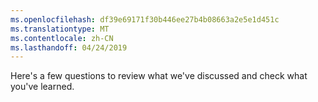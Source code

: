 ```yaml
---
ms.openlocfilehash: df39e69171f30b446ee27b4b08663a2e5e1d451c
ms.translationtype: MT
ms.contentlocale: zh-CN
ms.lasthandoff: 04/24/2019
---
```

Here's a few questions to review what we've discussed and check what you've learned.